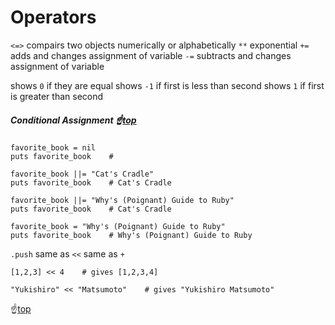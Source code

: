 # <a name="top">Operators</a>


`<=>` compairs two objects numerically or alphabetically
`**` exponential
`+=` adds and changes assignment of variable
`-=` subtracts and changes assignment of variable

shows `0` if they are equal
shows `-1` if first is less than second
shows `1` if first is greater than second

##### <a name="conditional_assignment">Conditional Assignment</a> :point_up:[top](#top)

```
favorite_book = nil
puts favorite_book    #

favorite_book ||= "Cat's Cradle"
puts favorite_book    # Cat's Cradle

favorite_book ||= "Why's (Poignant) Guide to Ruby"
puts favorite_book    # Cat's Cradle

favorite_book = "Why's (Poignant) Guide to Ruby"
puts favorite_book    # Why's (Poignant) Guide to Ruby
```

`.push` same as `<<` same as `+`

```
[1,2,3] << 4    # gives [1,2,3,4]
```
```
"Yukishiro" << "Matsumoto"    # gives "Yukishiro Matsumoto"
```

:point_up:[top](#top)
